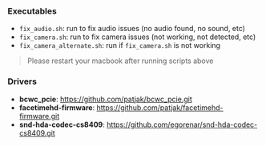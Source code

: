 ### Executables

- `fix_audio.sh`: run to fix audio issues (no audio found, no sound, etc)
- `fix_camera.sh`: run to fix camera issues (not working, not detected, etc)
- `fix_camera_alternate.sh`: run if `fix_camera.sh` is not working

> Please restart your macbook after running scripts above

### Drivers

- **bcwc_pcie**: https://github.com/patjak/bcwc_pcie.git
- **facetimehd-firmware**: https://github.com/patjak/facetimehd-firmware.git
- **snd-hda-codec-cs8409**: https://github.com/egorenar/snd-hda-codec-cs8409.git
